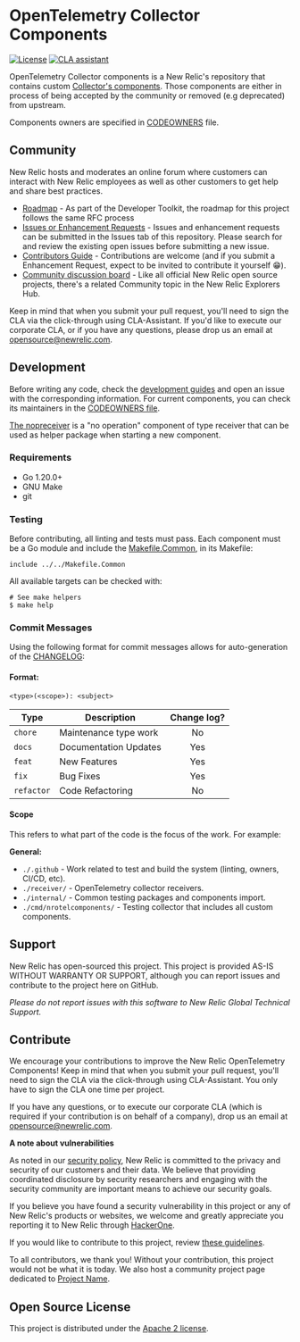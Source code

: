 # OpenTelemetry Collector Components

[![License](https://img.shields.io/badge/License-Apache%202.0-blue.svg)](https://github.com/newrelic/opentelemetry-collector-components/blob/master/LICENSE)
[![CLA assistant](https://cla-assistant.io/readme/badge/newrelic/developer-toolkit-template-go)](https://cla-assistant.io/newrelic/opentelemetry-collector-components)

OpenTelemetry Collector components is a New Relic's repository that contains custom [Collector's components](https://opentelemetry.io/docs/collector/). Those components are either in process of being accepted by the community or removed (e.g deprecated) from upstream.

Components owners are specified in [CODEOWNERS](./.github/CODEOWNERS) file.

## Community

New Relic hosts and moderates an online forum where customers can interact with New Relic employees as well as other customers to get help and share best practices. 

* [Roadmap](https://newrelic.github.io/developer-toolkit/roadmap/) - As part of the Developer Toolkit, the roadmap for this project follows the same RFC process
* [Issues or Enhancement Requests](https://github.com/newrelic/developer-toolkit-template-go/issues) - Issues and enhancement requests can be submitted in the Issues tab of this repository. Please search for and review the existing open issues before submitting a new issue.
* [Contributors Guide](CONTRIBUTING.md) - Contributions are welcome (and if you submit a Enhancement Request, expect to be invited to contribute it yourself :grin:).
* [Community discussion board](https://discuss.newrelic.com/c/build-on-new-relic/developer-toolkit) - Like all official New Relic open source projects, there's a related Community topic in the New Relic Explorers Hub.

Keep in mind that when you submit your pull request, you'll need to sign the CLA via the click-through using CLA-Assistant. If you'd like to execute our corporate CLA, or if you have any questions, please drop us an email at opensource@newrelic.com.


## Development

Before writing any code, check the [development guides](./DEVELOPMENT.md) and open an issue with the corresponding information. For current components, you can check its maintainers in the [CODEOWNERS file](./.github/CODEOWNERS).

[The nopreceiver](./receiver/nopreceiver/) is a "no operation" component of type receiver that can be used as helper package when starting a new component.

### Requirements

* Go 1.20.0+
* GNU Make
* git


### Testing

Before contributing, all linting and tests must pass. Each component must be a Go module and include the [Makefile.Common](./Makefile.Common), in its Makefile:

```make
include ../../Makefile.Common
```

All available targets can be checked with:

```
# See make helpers
$ make help
```

### Commit Messages

Using the following format for commit messages allows for auto-generation of
the [CHANGELOG](CHANGELOG.md):

#### Format:

`<type>(<scope>): <subject>`

| Type | Description | Change log? |
|------| ----------- | :---------: |
| `chore` | Maintenance type work | No |
| `docs` | Documentation Updates | Yes |
| `feat` | New Features | Yes |
| `fix`  | Bug Fixes | Yes |
| `refactor` | Code Refactoring | No |

#### Scope

This refers to what part of the code is the focus of the work.  For example:

**General:**

* `./.github` - Work related to test and build the system (linting, owners, CI/CD, etc).
* `./receiver/` - OpenTelemetry collector receivers.
* `./internal/` - Common testing packages and components import.
* `./cmd/nrotelcomponents/` - Testing collector that includes all custom components.


## Support

New Relic has open-sourced this project. This project is provided AS-IS WITHOUT WARRANTY OR SUPPORT, although you can report issues and contribute to the project here on GitHub.

_Please do not report issues with this software to New Relic Global Technical Support._

## Contribute

We encourage your contributions to improve the New Relic OpenTelemetry Components! Keep in mind that when you submit your pull request, you'll need to sign the CLA via the click-through using CLA-Assistant. You only have to sign the CLA one time per project.

If you have any questions, or to execute our corporate CLA (which is required if your contribution is on behalf of a company), drop us an email at opensource@newrelic.com.

**A note about vulnerabilities**

As noted in our [security policy](../../security/policy), New Relic is committed to the privacy and security of our customers and their data. We believe that providing coordinated disclosure by security researchers and engaging with the security community are important means to achieve our security goals.

If you believe you have found a security vulnerability in this project or any of New Relic's products or websites, we welcome and greatly appreciate you reporting it to New Relic through [HackerOne](https://hackerone.com/newrelic).

If you would like to contribute to this project, review [these guidelines](./CONTRIBUTING.md).

To all contributors, we thank you!  Without your contribution, this project would not be what it is today.  We also host a community project page dedicated to [Project Name](<LINK TO https://opensource.newrelic.com/projects/... PAGE>).

## Open Source License

This project is distributed under the [Apache 2 license](LICENSE).
